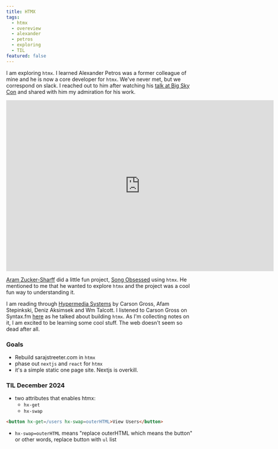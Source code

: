 ```yaml
---
title: HTMX
tags:
  - htmx
  - overeview
  - alexander
  - petros
  - exploring
  - TIL
featured: false
---
```


I am exploring `htmx`. I learned Alexander Petros was a former colleague of mine and he is now a core developer for `htmx`. We've never met, but we correspond on slack. I reached out to him after watching his [talk at Big Sky Con](https://www.youtube.com/embed/inRB6ull5WQ?si=pRAHAF0hM5z3UZ1w) and shared with him my admiration for his work.

<iframe width="720" height="460" src="https://www.youtube.com/embed/inRB6ull5WQ?si=pRAHAF0hM5z3UZ1w" title="YouTube video player" frameborder="0" allow="accelerometer; autoplay; clipboard-write; encrypted-media; gyroscope; picture-in-picture; web-share" referrerpolicy="strict-origin-when-cross-origin" allowfullscreen></iframe>

[Aram Zucker-Sharff](https://aramzs.xyz/) did a little fun project, [Song Obsessed](https://songobsessed.com/) using `htmx`. He mentioned to me that he wanted to explore `htmx` and the project was a cool fun way to understanding it.

I am reading through [Hypermedia Systems](https://www.lulu.com/shop/deniz-ak%C5%9Fim%C5%9Fek-and-adam-stepinski-and-carson-gross/hypermedia-systems/ebook/product-jenyj66.html?page=1&pageSize=4) by Carson Gross, Afam Stepinkski, Deniz Aksimsek and Wm Talcott. I listened to Carson Gross on Syntax.fm [here](https://syntax.fm/show/734/htmx-web-apps-with-carson-gross) as he talked about building `htmx`. As I'm collecting notes on it, I am excited to be learning some cool stuff. The web doesn't seem so dead after all.

### Goals
- Rebuild sarajstreeter.com in `htmx`
- phase out `nextjs` and `react` for `htmx`
- it's a simple static one page site. Nextjs is overkill.

### TIL December 2024
- two attributes that enables htmx: 
	- `hx-get`
	- `hx-swap`
```html
<button hx-get=/users hx-swap=outerHTML>View Users</button>
```

- `hx-swap=outerHTML` means "replace outerHTML which means the button" or other words, replace button with `ul` list

